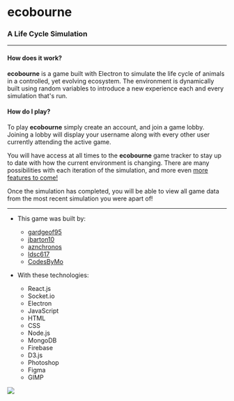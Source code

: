 # **ecobourne** 
### A Life Cycle Simulation
***
#### How does it work?
**ecobourne** is a game built with Electron to simulate the life cycle of animals in a controlled, yet evolving ecosystem. The environment is dynamically built using random variables to introduce a new experience each and every simulation that's run.

#### How do I play?
To play **ecobourne** simply create an account, and join a game lobby. Joining a lobby will display your username along with every other user currently attending the active game. 

You will have access at all times to the **ecobourne** game tracker to stay up to date with how the current environment is changing. There are many possibilities with each iteration of the simulation, and more even [more features to come!](https://lmgtfy.com/?q=this+is+a+template+link+to+show+some+future+features+of+ecobourne!)

Once the simulation has completed, you will be able to view all game data from the most recent simulation you were apart of! 

***

* This game was built by:
    * [gardgeof95](https://github.com/gardgeoff95)
    * [jbarton10](http://github.com/jbarton10)
    * [aznchronos](http://github.com/aznchronos)
    * [ldsc617](http://github.com/ldsc617)
    * [CodesByMo](http://github.com/codesbymo)

* With these technologies:
    * React.js
    * Socket.io
    * Electron
    * JavaScript
    * HTML
    * CSS
    * Node.js
    * MongoDB
    * Firebase
    * D3.js
    * Photoshop
    * Figma
    * GIMP

![](https://media.giphy.com/media/yfg2toFH8r1a8/giphy.gif)
